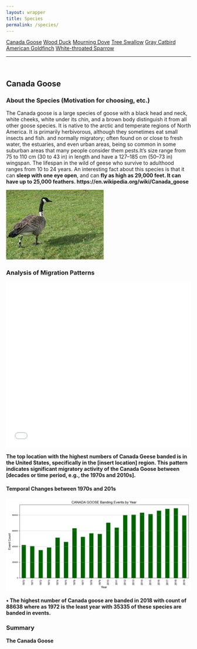 ```yaml
---
layout: wrapper
title: Species
permalink: /species/
---
```

<div class="flex">
    <a href="/species/" class="button">Canada Goose</a>
    <a href="/species-wood-duck/" class="button">Wood Duck</a>
    <a href="/species-mourning-dove/" class="button">Mourning Dove</a>
    <a href="/species-tree-swallow/" class="button">Tree Swallow</a>
    <a href="/species-gray-catbird/" class="button">Gray Catbird</a>
    <a href="/species-american-goldfinch/" class="button">American Goldfinch</a>
    <a href="/species-white-throated-sparrow/" class="button">White-throated Sparrow</a>
</div>
<hr>
<br>
<h2>Canada Goose</h2>
<div>
    <h3>About the Species (Motivation for choosing, etc.)</h3>
    <div class="flex">
      <p>The Canada goose is a large species of goose  with a black head and neck, white cheeks, white under its chin, and a brown body distinguish it from all other goose species. It is native to the arctic and temperate regions of North America. It is primarily herbivorous, although they sometimes eat small insects and fish.  and normally migratory; often found on or close to fresh water, the estuaries, and even urban areas, being so common in some suburban areas that many people consider them pests.It’s size range from 75 to 110 cm (30 to 43 in) in length and have a 127–185 cm (50–73 in) wingspan. The lifespan in the wild of geese who survive to adulthood ranges from 10 to 24 years. An interesting fact about this species is that it can <strong>sleep with one eye open</strong>, and can <strong>fly as high as 29,000 feet. It can have up to 25,000 feathers. https://en.wikipedia.org/wiki/Canada_goose
</p>
      <img src="/figures/birds/canada_goose.jpg" alt="Canada Goose" class="image">
    </div>
</div>

<div>
<h3>Analysis of Migration Patterns</h3>
<iframe src="/figures/wood_duck_banding_map.html" width="100%" height="450" frameborder="0"></iframe>
<p>
    The top location with the highest numbers of Canada Geese banded is in the United States, specifically in the <strong>[insert location]</strong> region. 
    This pattern indicates significant migratory activity of the Canada Goose between [decades or time period, e.g., the 1970s and 2010s].
</p>

</div>
    <div>
        <h4>Temporal Changes between 1970s and 201s</h4>
        <img src="/figures/species_year/canada_goose_banding_by_year.png" alt="Canada Goose" class="image">
        <p>•	The highest number of Canada goose are banded in 2018 with count of 88638 where as 1972 is the least year with 35335 of these species are banded in events.</p>
    </div>
    <div>
        <h3>Summary</h3>
        <p>The Canada Goose </p>
    </div>


</div>

